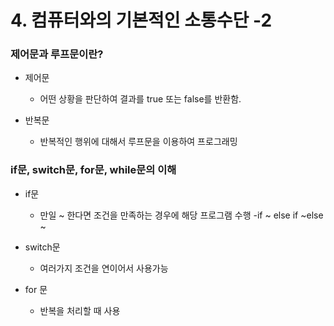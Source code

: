 # 4. 컴퓨터와의 기본적인 소통수단 -2
### 제어문과 루프문이란?
* 제어문
    - 어떤 상황을 판단하여 결과를 true 또는 false를 반환함.

* 반복문
    - 반복적인 행위에 대해서 루프문을 이용하여 프로그래밍 
    
### if문, switch문, for문, while문의 이해

* if문
    - 만일 ~ 한다면 조건을 만족하는 경우에 해당 프로그램 수행
    -if ~ else if ~else ~
    
* switch문
    - 여러가지 조건을 연이어서 사용가능

* for 문
    - 반복을 처리할 때 사용

